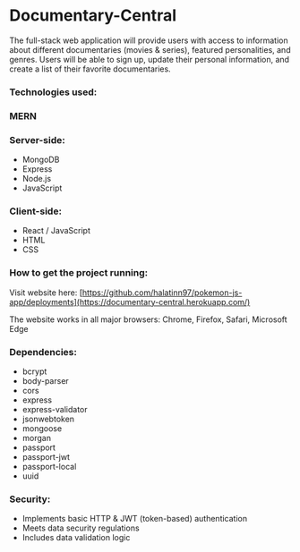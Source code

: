 # Documentary-Central

The full-stack web application will provide users with access to information about different documentaries (movies & series), featured personalities, and genres. Users will be able to sign up, update their personal information, and create a list of their favorite documentaries.

### Technologies used:

### MERN 
  ### Server-side:
  - MongoDB
  - Express
  - Node.js
  - JavaScript

  ### Client-side:
  - React / JavaScript
  - HTML
  - CSS

### How to get the project running:

Visit website here: [https://github.com/halatinn97/pokemon-js-app/deployments](https://documentary-central.herokuapp.com/)

The website works in all major browsers: Chrome, Firefox, Safari, Microsoft Edge


### Dependencies:

- bcrypt
- body-parser
- cors
- express
- express-validator
- jsonwebtoken
- mongoose
- morgan
- passport
- passport-jwt
- passport-local
- uuid

### Security:

- Implements basic HTTP & JWT (token-based) authentication
- Meets data security regulations
- Includes data validation logic
